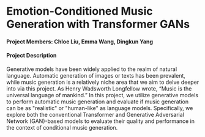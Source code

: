 # Emotion-Conditioned Music Generation with Transformer GANs 


#### Project Members: Chloe Liu, Emma Wang, Dingkun Yang

#### Project Description

Generative models have been widely applied to the realm of natural language. Automatic generation of images or texts has been prevalent, while music generation is a relatively niche area that we aim to delve deeper into via this project. 
As Henry Wadsworth Longfellow wrote, “Music is the universal language of mankind.” In this project, we utilize generative models to perform automatic music generation and evaluate if music generation can be as "realistic" or "human-like" as language models. Specifically, we explore both the conventional Transformer and Generative Adversarial Network (GAN)-based models to evaluate their quality and performance in the context of conditional music generation.

